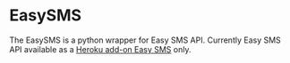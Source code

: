 # EasySMS

The EasySMS is a python wrapper for Easy SMS API. Currently Easy SMS API available as a [Heroku add-on Easy SMS](https://elements.heroku.com/addons/easysms) only.
